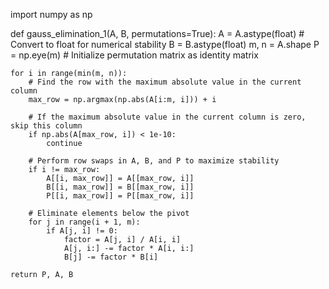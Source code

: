 import numpy as np

def gauss_elimination_1(A, B, permutations=True):
    A = A.astype(float)  # Convert to float for numerical stability
    B = B.astype(float)
    m, n = A.shape
    P = np.eye(m)  # Initialize permutation matrix as identity matrix
    
    for i in range(min(m, n)):
        # Find the row with the maximum absolute value in the current column
        max_row = np.argmax(np.abs(A[i:m, i])) + i
        
        # If the maximum absolute value in the current column is zero, skip this column
        if np.abs(A[max_row, i]) < 1e-10:
            continue
        
        # Perform row swaps in A, B, and P to maximize stability
        if i != max_row:
            A[[i, max_row]] = A[[max_row, i]]
            B[[i, max_row]] = B[[max_row, i]]
            P[[i, max_row]] = P[[max_row, i]]
        
        # Eliminate elements below the pivot
        for j in range(i + 1, m):
            if A[j, i] != 0:
                factor = A[j, i] / A[i, i]
                A[j, i:] -= factor * A[i, i:]
                B[j] -= factor * B[i]
    
    return P, A, B
